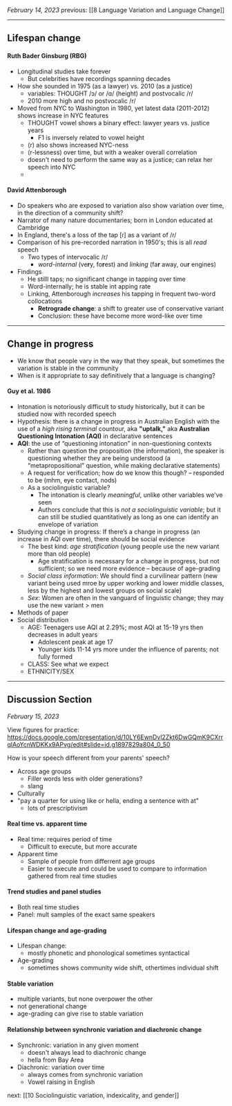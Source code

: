 *February 14, 2023*
previous: [[8 Language Variation and Language Change]]

---

## Lifespan change
#### Ruth Bader Ginsburg (RBG)
- Longitudinal studies take forever
	- But celebrities have recordings spanning decades
- How she sounded in 1975 (as a lawyer) vs. 2010 (as a justice)
	- variables: THOUGHT /ɔ/ or /ɑ/ (height) and postvocalic /r/
	- 2010 more high and no postvocalic /r/
- Moved from NYC to Washington in 1980, yet latest data (2011-2012) shows increase in NYC features
	- THOUGHT vowel shows a binary effect: lawyer years vs. justice years
		- F1 is inversely related to vowel height
	- (r) also shows increased NYC-ness
	- (r-lessness) over time, but with a weaker overall correlation
	- doesn't need to perform the same way as a justice; can relax her speech into NYC
	- 

#### David Attenborough
- Do speakers who are exposed to variation also show variation over time, in the direction of a community shift?
- Narrator of many nature documentaries; born in London educated at Cambridge
- In England, there's a loss of the tap [ɾ] as a variant of /r/
- Comparison of his pre-recorded narration in 1950's; this is all *read* speech
	- Two types of intervocalic /r/
		- *word-internal* (ve**r**y, fo**r**est) and *linking* (fa**r** away, ou**r** engines)
- Findings
	- He stilll taps; no significant change in tapping over time
	- Word-internally; he is stable int apping rate
	- Linking, Attenborough *increases* his tapping in frequent two-word collocations
		- **Retrograde change**: a shift to greater use of conservative variant
		- Conclusion: these have become more word-like over time

---

## Change in progress
- We know that people vary in the way that they speak, but sometimes the variation is stable in the community
- When is it appropriate to say definitively that a language is changing?
#### Guy et al. 1986
- Intonation is notoriously difficult to study historically, but it can be studied now with recorded speech
- Hypothesis: there is a change in progress in Australian English with the use of a *high rising terminal* countour, aka **"uptalk,"** aka **Australian Questioning Intonation (AQI)** in declarative sentences
- **AQI**: the use of “questioning intonation” in non-questioning contexts
	- Rather than question the proposition (the information), the speaker is questioning whether they are being understood (a “metapropositional” question, while making declarative statements)
	- A request for verification; how do we know this though? – responded to be (mhm, eye contact, nods)
	- As a sociolinguistic variable?
		- The intonation is clearly *meaningful*, unlike other variables we’ve seen
		- Authors conclude that this is *not a sociolinguistic variable*; but it can still be studied quantitatively as long as one can identify an envelope of variation
- Studying change in progress: If there’s a change in progress (an increase in AQI over time), there should be social evidence
	- The best kind: *age stratification* (young people use the new variant more than old people)
		- Age stratification is necessary for a change in progress, but not sufficient; so we need more evidence – because of age-grading
	- *Social class information*: We should find a curvilinear pattern (new variant being used mroe by upper working and lower middle classes, less by the highest and lowest groups on social scale)
	- *Sex*: Women are often in the vanguard of linguistic change; they may use the new variant > men
- Methods of paper
- Social distribution
	- AGE: Teenagers use AQI at 2.29%; most AQI at 15-19 yrs then decreases in adult years
		- Adolescent peak at age 17
		- Younger kids 11-14 yrs more under the influence of parents; not fully formed
	- CLASS: See what we expect
	- ETHNICITY/SEX


---

## Discussion Section
*February 15, 2023*

View figures for practice:
https://docs.google.com/presentation/d/10LY6EwnDvl2Zkt6DwGQmK9CXrrqlAoYcnWDKKx9APvg/edit#slide=id.g1897829a804_0_50

How is your speech different from your parents' speech?
- Across age groups
	- Filler words less with older generations?
	- slang
- Culturally
- "pay a quarter for using like or hella, ending a sentence with at"
	- lots of prescriptivism

#### Real time vs. apparent time
- Real time: requires period of time
	- Difficult to execute, but more accurate
- Apparent time
	- Sample of people from differrent age groups
	- Easier to execute and could be used to compare to information gathered from real time studies
#### Trend studies and panel studies
- Both real time studies
- Panel: mult samples of the exact same speakers
#### Lifespan change and age-grading
- Lifespan change:
	- mostly phonetic and phonological sometimes syntactical
- Age-grading
	- sometimes shows community wide shift, othertimes individual shift
#### Stable variation
- multiple variants, but none overpower the other
- not generational change
- age-grading can give rise to stable variation
#### Relationship between synchronic variation and diachronic change
- Synchronic: variation in any given moment
	- doesn't always lead to diachronic change
	- hella from Bay Area
- Diachronic: variation over time
	- always comes from synchronic variation
	- Vowel raising in English





next: [[10 Sociolinguistic variation, indexicality, and gender]]
